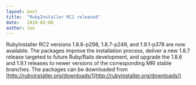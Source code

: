 ```yaml
---
layout: post
title:  "RubyInstaller RC2 released"
date:   2010-02-08
author: Jon
---
```

RubyInstaller RC2 versions 1.8.6-p298, 1.8.7-p249, and 1.9.1-p378 are now available. The packages improve the installation process, deliver a new 1.8.7 release targeted to future Ruby/Rails development, and upgrade the 1.8.6 and 1.9.1 releases to newer versions of the corresponding MRI stable branches.
The packages can be downloaded from [http://rubyinstaller.org/downloads/](http://rubyinstaller.org/downloads/)
